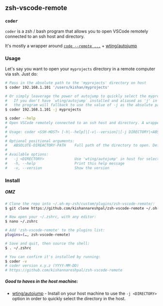 ## zsh-vscode-remote

### `coder`

`coder` is a zsh / bash program that allows you to open VSCode remotely connected to an ssh host and directory.

It's mostly a wrapper around [`code --remote ...`](https://code.visualstudio.com/docs/remote/ssh) + [wting/autojump](https://github.com/wting/autojump)

### Usage

Let's say you want to open your `myprojects` directory in a remote computer via ssh. Just do:
```bash
# Pass in the absolute path to the 'myprojects' directory on host
$ coder 192.168.1.101 '/users/kishan/myprojects'

# Or simply leaverage the power of autojump to quickly select the myprojects directory on host
#   If you don't have `wting/autojump` installed and aliased as 'j' in the host,
#   the program will fallback to use the value of -j as the absolute path.
$ coder 192.168.1.101 -j myprojects
```

```bash
$ coder --help
# Open VSCode remotely connected to an ssh host and directory. A wrapper around 'code --remote ...'
# 
# Usage: coder <SSH-HOST> [-h|--help]|[-v|--version]|[-j DIRECTORY|<ABSOLUTE-DIRECTORY-PATH>]
# 
# Optional positional arguments:
#   ABSOLUTE-DIREACTORY-PATH    Full path of the directory to open. Defaults to no directory.
# 
# Available options:
#   -j <DIRECTORY>              Use 'wting/autojump' in host for selecting the DIRECTORY to open
#   -h, --help                  Print this help message
#   -v, --version               Show the version
```

### Install

##### OMZ
```bash
# Clone the repo into ~/.oh-my-zsh/custom/plugins/zsh-vscode-remote/:
$ git clone https://github.com/kishannareshpal/zsh-vscode-remote ~/.oh-my-zsh/custom/plugins/zsh-vscode-remote

# Now open your ~/.zshrc, with any editor:
$ nano ~/.zshrc

# Add 'zsh-vscode-remote' to the plugins list:
plugins=(…, zsh-vscode-remote)

# Save and quit, then source the shell:
$ . ~/.zshrc

# You can confirm it's installed by running:
$ coder -v
# coder version x.y.z (YYYY-MM-DD)
# https://github.com/kishannareshpal/zsh-vscode-remote
```

##### Good to haves in the host machine:
  * [wting/autojump](https://github.com/wting/autojump) - Install on your host machine to use the `-j <DIRECTORY>` option
  in order to quickly select the directory in the host.

